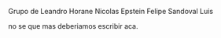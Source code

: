 Grupo de 
Leandro Horane
Nicolas Epstein
Felipe Sandoval
Luis

no se que mas deberiamos escribir aca. 
